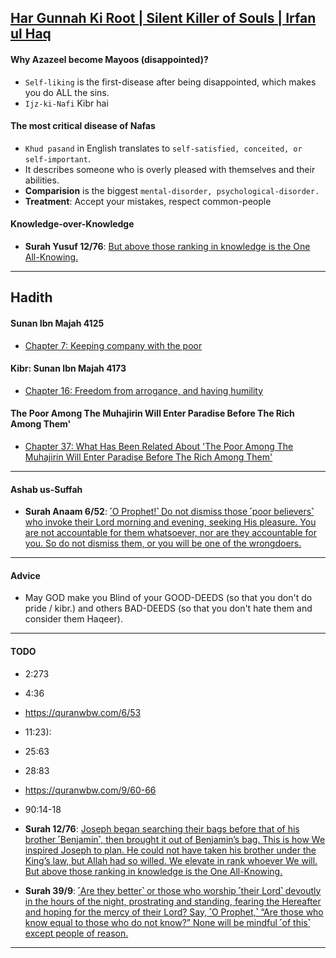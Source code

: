 ## [Har Gunnah Ki Root | Silent Killer of Souls | Irfan ul Haq](https://www.youtube.com/watch?v=4E_NIK9phjw)

#### Why Azazeel become Mayoos (disappointed)?
* `Self-liking` is the first-disease after being disappointed, which makes you do ALL the sins.
* `Ijz-ki-Nafi` Kibr hai

#### The most critical disease of Nafas
* `Khud pasand` in English translates to `self-satisfied, conceited, or self-important`.
* It describes someone who is overly pleased with themselves and their abilities. 
* __Comparision__ is the biggest `mental-disorder, psychological-disorder.`
* __Treatment__: Accept your mistakes, respect common-people

#### Knowledge-over-Knowledge
* __Surah Yusuf 12/76__: [But above those ranking in knowledge is the One All-Knowing.](https://quranwbw.com/12/76)

***

## Hadith
#### Sunan Ibn Majah 4125
* [Chapter 7: Keeping company with the poor](https://sunnah.com/ibnmajah:4125)

#### Kibr: Sunan Ibn Majah 4173
* [Chapter 16: Freedom from arrogance, and having humility](https://sunnah.com/ibnmajah:4173)

#### The Poor Among The Muhajirin Will Enter Paradise Before The Rich Among Them'
* [Chapter 37: What Has Been Related About 'The Poor Among The Muhajirin Will Enter Paradise Before The Rich Among Them'](https://sunnah.com/tirmidhi:2352)

***

#### Ashab us-Suffah
* __Surah Anaam 6/52__: [˹O Prophet!˺ Do not dismiss those ˹poor believers˺ who invoke their Lord morning and evening, seeking His pleasure. You are not accountable for them whatsoever, nor are they accountable for you. So do not dismiss them, or you will be one of the wrongdoers.](https://quranwbw.com/6/52)

***

#### Advice
* May GOD make you Blind of your GOOD-DEEDS (so that you don't do pride / kibr.) and others BAD-DEEDS (so that you don't hate them and consider them Haqeer).

***

#### TODO
* 2:273
* 4:36
* https://quranwbw.com/6/53
* 11:23):
* 25:63
* 28:83
* https://quranwbw.com/9/60-66
* 90:14-18

* __Surah 12/76__: [Joseph began searching their bags before that of his brother ˹Benjamin˺, then brought it out of Benjamin’s bag. This is how We inspired Joseph to plan. He could not have taken his brother under the King’s law, but Allah had so willed. We elevate in rank whoever We will. But above those ranking in knowledge is the One All-Knowing.](https://quranwbw.com/12/76)

* __Surah 39/9__: [˹Are they better˺ or those who worship ˹their Lord˺ devoutly in the hours of the night, prostrating and standing, fearing the Hereafter and hoping for the mercy of their Lord? Say, ˹O Prophet,˺ “Are those who know equal to those who do not know?” None will be mindful ˹of this˺ except people of reason.](https://quranwbw.com/39/9)

***
